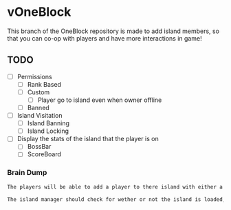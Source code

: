 # vOneBlock

This branch of the OneBlock repository is made to add island members, so that you can co-op with players and have more interactions in game!

## TODO

- [ ] Permissions
    - [ ] Rank Based
    - [ ] Custom
        - [ ] Player go to island even when owner offline
    - [ ] Banned
- [ ] Island Visitation
    - [ ] Island Banning
    - [ ] Island Locking
- [ ] Display the stats of the island that the player is on
    - [ ] BossBar
    - [ ] ScoreBoard

### Brain Dump

```txt
The players will be able to add a player to there island with either a custom set of permissions or a base rank for island members. They will be able to teleport to the island even when the player is offline, This means that we will have to make a system to handle all of this information and checks

The island manager should check for wether or not the island is loaded, and the island should only be loaded if the member goes to teleport to the island, or if the owner is online
```